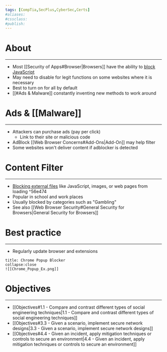 ```yaml
---
tags: [CompTia,SecPlus,CyberSec,Certs]
#aliases:
#cssclass:
#publish:
---
```


# About
---
- Most [[Security of Apps#Browser|Browsers]] have the ability to <u>block JavaScript</u>
- May need to disable for legit functions on some websites where it is necessary
- Best to turn on for all by default
- [[#Ads & Malware]] constantly inventing new methods to work around

# Ads & [[Malware]]
---
- Attackers can purchase ads (pay per click)
	- Link to their site or malicious code
- AdBlock [[Web Browser Concerns#Add-Ons|Add-On]] may help filter
- Some websites won't deliver content if adblocker is detected

# Content Filter
---
- <u>Blocking external files</u> like JavaScript, images, or web pages from loading ^56e474
- Popular in school and work places
- Usually blocked by categories such as "Gambling"
- See also [[Web Browser Security#General Security for Browsers|General Security for Browsers]]

# Best practice
---
- Regularly update browser and extensions

```ad-example
title: Chrome Popup Blocker
collapse:close
![[Chrome_Popup_Ex.png]]
```

# Objectives
---
- [[Objectives#1.1 - Compare and contrast different types of social engineering techniques|1.1 - Compare and contrast different types of social engineering techniques]]
- [[Objectives#3.3 - Given a scenario, implement secure network designs|3.3 - Given a scenario, implement secure network designs]]
- [[Objectives#4.4 - Given an incident, apply mitigation techniques or controls to secure an environment|4.4 - Given an incident, apply mitigation techniques or controls to secure an environment]]
